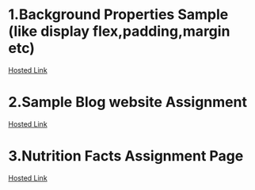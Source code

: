 #  1.Background Properties Sample (like display flex,padding,margin etc)
[Hosted Link](https://ganesh-patel.github.io/Geekster-Assignment/BackgroundProperties/Background-Properties.html)
# 2.Sample Blog website Assignment 
[Hosted Link](https://ganesh-patel.github.io/Geekster-Assignment/Typography-Assign/Typography.html)
# 3.Nutrition Facts Assignment Page 
[Hosted Link](https://ganesh-patel.github.io/Geekster-Assignment/NutritionFacts/Nutrition.html)

